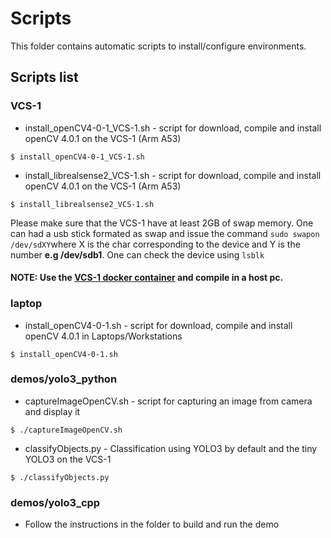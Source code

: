 # Scripts
This folder contains automatic scripts to install/configure environments.

## Scripts list

### VCS-1
* install_openCV4-0-1_VCS-1.sh - script for download, compile and install openCV 4.0.1 on the VCS-1 (Arm A53)
```
$ install_openCV4-0-1_VCS-1.sh
```
* install_librealsense2_VCS-1.sh - script for download, compile and install openCV 4.0.1 on the VCS-1 (Arm A53)
```
$ install_librealsense2_VCS-1.sh
```
Please make sure that the VCS-1 have at least 2GB of swap memory. One can had a usb stick formated as swap and issue the command
`sudo swapon /dev/sdXY`where X is the char corresponding to the device and Y is the number **e.g /dev/sdb1**. One can check the device using `lsblk`  

#### NOTE: Use the [VCS-1 docker container](https://github.com/SundanceMultiprocessorTechnology/VCS-1/wiki/Run-the-VCS-1-environment-in-docker-container) and compile in a host pc.

### laptop
* install_openCV4-0-1.sh - script for download, compile and install openCV 4.0.1 in Laptops/Workstations
```
$ install_openCV4-0-1.sh
```

### demos/yolo3_python
* captureImageOpenCV.sh - script for capturing an image from camera and display it
```
$ ./captureImageOpenCV.sh
```
* classifyObjects.py - Classification using YOLO3 by default and the tiny YOLO3 on the VCS-1
```
$ ./classifyObjects.py
```

### demos/yolo3_cpp
* Follow the instructions in the folder to build and run the demo

